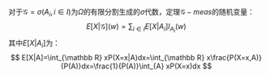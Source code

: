 对于$\mathcal G = \sigma(A_i, i\in I)$为$\Omega$的有限分割生成的$\sigma$代数，定理$\mathcal G-meas$的随机变量：
$$
E[X|\mathcal G](w) = \sum_{i\in I}E[X|A_i]I_{A_i}(w)
$$
其中$E[X|A_i]$为：
$$
E[X|A]=\int_{\mathbb R} xP(X=x|A)dx=\int_{\mathbb R} x\frac{P(X=x,A)}{P(A)}dx=\frac{1}{P(A)}\int_{A} xP(X=x)dx
$$